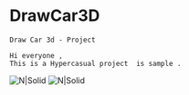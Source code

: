 # DrawCar3D

    Draw Car 3d - Project

    Hi everyone ,
    This is a Hypercasual project  is sample .

![N|Solid](https://github.com/sunal/DrawCar3D/blob/master/Sample-1.png)
![N|Solid](https://github.com/sunal/DrawCar3D/blob/master/Sample-2.png)
